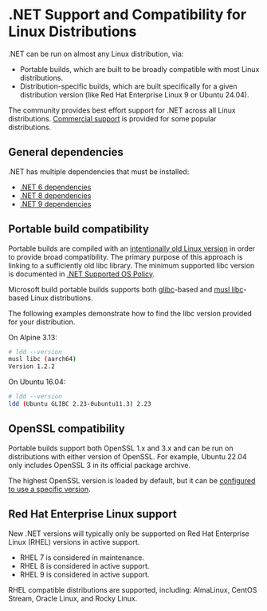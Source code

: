 # .NET Support and Compatibility for Linux Distributions

.NET can be run on almost any Linux distribution, via:

- Portable builds, which are built to be broadly compatible with most Linux distributions.
- Distribution-specific builds, which are built specifically for a given distribution version (like Red Hat Enterprise Linux 9 or Ubuntu 24.04).

The community provides best effort support for .NET across all Linux distributions. [Commercial support](support.md) is provided for some popular distributions.

## General dependencies

.NET has multiple dependencies that must be installed:

- [.NET 6 dependencies](./release-notes/6.0/linux-packages.md)
- [.NET 8 dependencies](./release-notes/8.0/linux-packages.md)
- [.NET 9 dependencies](./release-notes/9.0/linux-packages.md)

## Portable build compatibility

Portable builds are compiled with an [intentionally old Linux version](https://github.com/dotnet/runtime/issues/83428) in order to provide broad compatibility. The primary purpose of this approach is linking to a sufficiently old libc library. The minimum supported libc version is documented in [.NET Supported OS Policy](./os-lifecycle-policy.md).

Microsoft build portable builds supports both [glibc](https://www.gnu.org/software/libc/)-based and [musl libc](https://musl.libc.org/)-based Linux distributions.

The following examples demonstrate how to find the libc version provided for your distribution.

On Alpine 3.13:

```bash
# ldd --version
musl libc (aarch64)
Version 1.2.2
```

On Ubuntu 16.04:

```bash
# ldd --version
ldd (Ubuntu GLIBC 2.23-0ubuntu11.3) 2.23
```

## OpenSSL compatibility

Portable builds support both OpenSSL 1.x and 3.x and can be run on distributions with either version of OpenSSL. For example, Ubuntu 22.04 only includes OpenSSL 3 in its official package archive.

The highest OpenSSL version is loaded by default, but it can be [configured to use a specific version](https://github.com/dotnet/runtime/issues/79153#issuecomment-1335476471).

## Red Hat Enterprise Linux support

New .NET versions will typically only be supported on Red Hat Enterprise Linux (RHEL) versions in active support.

- RHEL 7 is considered in maintenance.
- RHEL 8 is considered in active support.
- RHEL 9 is considered in active support.

RHEL compatible distributions are supported, including: AlmaLinux, CentOS Stream, Oracle Linux, and Rocky Linux.
